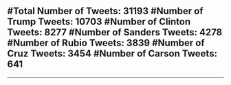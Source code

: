 #Total Number of Tweets: 31193 
#Number of Trump Tweets: 10703
#Number of Clinton Tweets: 8277
#Number of Sanders Tweets: 4278
#Number of Rubio Tweets: 3839
#Number of Cruz Tweets: 3454
#Number of Carson Tweets: 641
---
---
